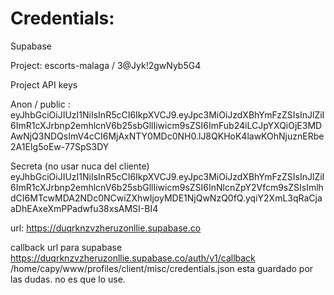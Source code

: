 # Credentials:

Supabase

Project:
escorts-malaga / 3@Jyk!2gwNyb5G4

Project API keys

Anon / public : eyJhbGciOiJIUzI1NiIsInR5cCI6IkpXVCJ9.eyJpc3MiOiJzdXBhYmFzZSIsInJlZiI6ImR1cXJrbnp2emhlcnV6b25sbGllIiwicm9sZSI6ImFub24iLCJpYXQiOjE3MDAwNjQ3NDQsImV4cCI6MjAxNTY0MDc0NH0.lJ8QKHoK4lawKOhNjuznERbe2A1EIg5oEw-77SpS3DY

Secreta (no usar nuca del cliente) eyJhbGciOiJIUzI1NiIsInR5cCI6IkpXVCJ9.eyJpc3MiOiJzdXBhYmFzZSIsInJlZiI6ImR1cXJrbnp2emhlcnV6b25sbGllIiwicm9sZSI6InNlcnZpY2Vfcm9sZSIsImlhdCI6MTcwMDA2NDc0NCwiZXhwIjoyMDE1NjQwNzQ0fQ.yqiY2XmL3qRaCjaaDhEAxeXmPPadwfu38xsAMSI-BI4

url: https://duqrknzvzheruzonllie.supabase.co

callback url para supabase https://duqrknzvzheruzonllie.supabase.co/auth/v1/callback
/home/capy/www/profiles/client/misc/credentials.json esta guardado por las dudas. no es que lo use.